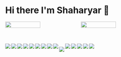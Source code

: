 # Hi there I'm Shaharyar 🤝

<div style="display: flex">
<img align="left" width="47%" src="https://github-readme-stats.vercel.app/api?username=Shaharyar-saleem&show_icons=true&theme=radical" />

<img align="left" width="47%" src="https://github-readme-stats.vercel.app/api/top-langs/?username=Shaharyar-saleem&layout=compact" />

</div>

<div style="display: flex; margin-top: 50px;">
   <img align="left" src="https://img.shields.io/badge/html5-%23E34F26.svg?style=for-the-badge&logo=html5&logoColor=white&hide_title=true" />
   <img align="left" src="https://img.shields.io/badge/javascript-%23323330.svg?style=for-the-badge&logo=javascript&logoColor=%23F7DF1E" />
   <img align="left" src="https://img.shields.io/badge/php-%23777BB4.svg?style=for-the-badge&logo=php&logoColor=white" />
   <img align="left" src="https://img.shields.io/badge/css3-%231572B6.svg?style=for-the-badge&logo=css3&logoColor=white" />
   <img align="left" src="https://img.shields.io/badge/c++-%2300599C.svg?style=for-the-badge&logo=c%2B%2B&logoColor=white" />
   <img align="left" src="https://img.shields.io/badge/c%23-%23239120.svg?style=for-the-badge&logo=c-sharp&logoColor=white" />
   <img align="left" src="https://img.shields.io/badge/figma-%23F24E1E.svg?style=for-the-badge&logo=figma&logoColor=white" />
   <img align="left" src="https://img.shields.io/badge/Adobe%20XD-470137?style=for-the-badge&logo=Adobe%20XD&logoColor=#FF61F6" />
   <img align="left" src="https://img.shields.io/badge/NPM-%23000000.svg?style=for-the-badge&logo=npm&logoColor=white" />
   
   <img align="left" style="margin-top: 10px" src="https://img.shields.io/badge/jquery-%230769AD.svg?style=for-the-badge&logo=jquery&logoColor=white" />
   <img align="left" src="https://img.shields.io/badge/webpack-%238DD6F9.svg?style=for-the-badge&logo=webpack&logoColor=black" />
   <img align="left" src="https://img.shields.io/badge/postgres-%23316192.svg?style=for-the-badge&logo=postgresql&logoColor=white" />
   <img align="left" src="https://img.shields.io/badge/mysql-%2300f.svg?style=for-the-badge&logo=mysql&logoColor=white" />
   <img align="left" src="https://img.shields.io/badge/IntelliJIDEA-000000.svg?style=for-the-badge&logo=intellij-idea&logoColor=white" />
   <img align="left" src="https://img.shields.io/badge/Visual%20Studio-5C2D91.svg?style=for-the-badge&logo=visual-studio&logoColor=white" />
   
</div>


